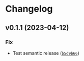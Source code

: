# Changelog

<!--next-version-placeholder-->

## v0.1.1 (2023-04-12)
### Fix
* Test semantic release ([`b5d9b66`](https://github.com/khosbayar-sorenson/gh-actions-poetry/commit/b5d9b66d8d8d700161b044403a0a352aac8fdb2c))

